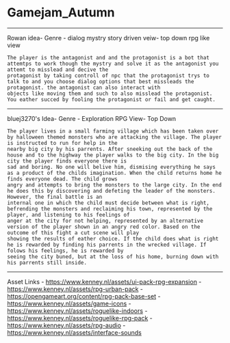 # Gamejam_Autumn

---

Rowan idea-
Genre - dialog mystry story driven
veiw- top down rpg like view

    The player is the antagonist and and the protagonist is a bot that attemtps to work though the mystry and solve it as the antagonist you attemt to misslead and decive the
    protagonist by taking controll of npc that the protagonist trys to talk to and you choose dialog options that best missleads the protagonist. the antagonist can also interact with
    objects like moving them and such to also misslead the protagonist. You eather succed by fooling the protagonist or fail and get caught.

---

bluej3270's Idea-
Genre - Exploration RPG
View- Top Down

    The player lives in a small farming village which has been taken over by halloween themed monsters who are attacking the village. The player is instructed to run for help in the
    nearby big city by his parrents. After sneeking out the back of the house and to the highway the player walks to the big city. In the big city the player finds everyone there is
    sad and boring. No one will belive him, dismising everything he says as a product of the childs imagination. When the child returns home he finds everyone dead. The child grows
    angry and attempts to bring the monsters to the large city. In the end he does this by discovering and defeting the leader of the monsters. However, the final battle is an
    internal one in which the child must decide between what is right, befrending the monsters and reclaiming his town, represented by the player, and listening to his feelings of
    anger at the city for not helping, represented by an alternative version of the player shown in an angry red color. Based on the outcome of this fight a cut scene will play
    showing the results of eather choice. If the child does what is right he is rewarded by finding his parrents in the wrecked village. If folows his feelings, he is rewarded by
    seeing the city buned, but at the loss of his home, burning down with his parrents still inside.

---

Asset Links - https://www.kenney.nl/assets/ui-pack-rpg-expansion - https://www.kenney.nl/assets/rpg-urban-pack - https://opengameart.org/content/rpg-pack-base-set - https://www.kenney.nl/assets/game-icons - https://www.kenney.nl/assets/roguelike-indoors - https://www.kenney.nl/assets/roguelike-rpg-pack - https://www.kenney.nl/assets/rpg-audio - https://www.kenney.nl/assets/interface-sounds

